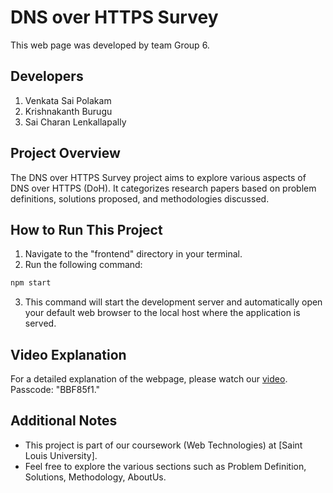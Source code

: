# DNS over HTTPS Survey

This web page was developed by team Group 6.

## Developers

1. Venkata Sai Polakam
2. Krishnakanth Burugu
3. Sai Charan Lenkallapally

## Project Overview

The DNS over HTTPS Survey project aims to explore various aspects of DNS over HTTPS (DoH). It categorizes research papers based on problem definitions, solutions proposed, and methodologies discussed.

## How to Run This Project

1. Navigate to the "frontend" directory in your terminal.
2. Run the following command:

 ```bash
npm start
```

3. This command will start the development server and automatically open your default web browser to the local host where the application is served.

## Video Explanation

For a detailed explanation of the webpage, please watch our [video](https://slu.zoom.us/rec/share/iMzxdgBqYFdAC_KwCfVaANzfXySlzsgZE0aywfsqkNP_-Lz-7IzXZFMMbbrtIzok.52JejTqsKFGF4Fdd?startTime=1719798910000
).
Passcode: "BBF85f1."

## Additional Notes

- This project is part of our coursework (Web Technologies) at [Saint Louis University].
- Feel free to explore the various sections such as Problem Definition, Solutions, Methodology, AboutUs.


